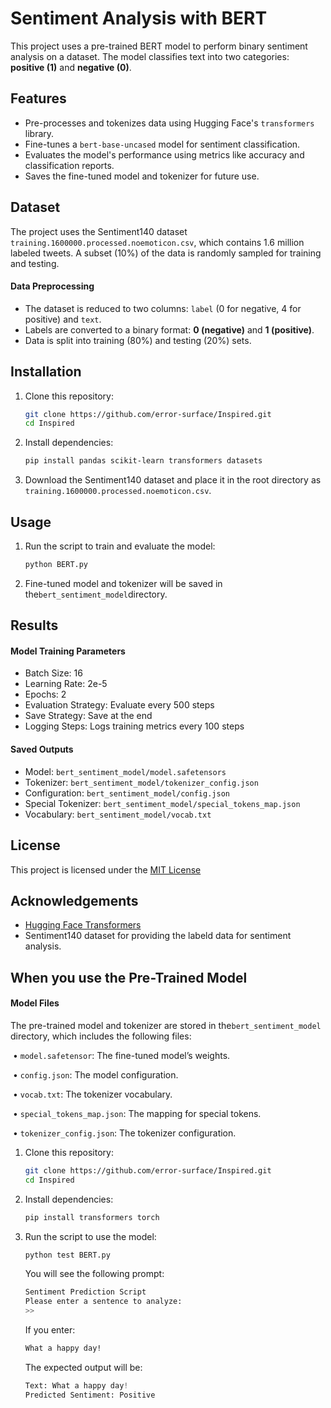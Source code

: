 # Sentiment Analysis with BERT

This project uses a pre-trained BERT model to perform binary sentiment analysis on a dataset. The model classifies text into two categories: **positive (1)** and **negative (0)**.

## Features

- Pre-processes and tokenizes data using Hugging Face's `transformers` library.
- Fine-tunes a `bert-base-uncased` model for sentiment classification.
- Evaluates the model's performance using metrics like accuracy and classification reports.
- Saves the fine-tuned model and tokenizer for future use.

## Dataset

The project uses the Sentiment140 dataset `training.1600000.processed.noemoticon.csv`, which contains 1.6 million labeled tweets. A subset (10%) of the data is randomly sampled for training and testing.

#### Data Preprocessing

- The dataset is reduced to two columns: `label` (0 for negative, 4 for positive) and `text`.
- Labels are converted to a binary format: **0 (negative)** and **1 (positive)**.
- Data is split into training (80%) and testing (20%) sets.

## Installation

1. Clone this repository:

   ```bash
   git clone https://github.com/error-surface/Inspired.git
   cd Inspired
   ```

2. Install dependencies:

   ```bash
   pip install pandas scikit-learn transformers datasets
   ```

3. Download the Sentiment140 dataset and place it in the root directory as `training.1600000.processed.noemoticon.csv`.

## Usage

1. Run the script to train and evaluate the model:

   ```python
   python BERT.py
   ```

2. Fine-tuned model and tokenizer will be saved in the`bert_sentiment_model`directory. 

## Results

#### Model Training Parameters

- Batch Size: 16
- Learning Rate: 2e-5
- Epochs: 2
- Evaluation Strategy: Evaluate every 500 steps
- Save Strategy: Save at the end
- Logging Steps: Logs training metrics every 100 steps

#### Saved Outputs

- Model: `bert_sentiment_model/model.safetensors`
- Tokenizer: `bert_sentiment_model/tokenizer_config.json`
- Configuration: `bert_sentiment_model/config.json`
- Special Tokenizer: `bert_sentiment_model/special_tokens_map.json`
- Vocabulary: `bert_sentiment_model/vocab.txt`

## License

This project is licensed under the [MIT License](LICENSE)

## Acknowledgements

- [Hugging Face Transformers](https://github.com/huggingface/transformers)
- Sentiment140 dataset for providing the labeld data for sentiment analysis.

## When you use the Pre-Trained Model

#### Model Files

The pre-trained model and tokenizer are stored in the`bert_sentiment_model `directory, which includes the following files:

​	•	`model.safetensor`: The fine-tuned model’s weights.

​	•	`config.json`: The model configuration.

​	•	`vocab.txt`: The tokenizer vocabulary.

​	•	`special_tokens_map.json`: The mapping for special tokens.

​	•    `tokenizer_config.json`: The tokenizer configuration.

1. Clone this repository:

   ```bash
   git clone https://github.com/error-surface/Inspired.git
   cd Inspired
   ```

2. Install dependencies:

   ```bash
   pip install transformers torch
   ```

3. Run the script to use the model:

   ```python
   python test BERT.py
   ```

   You will see the following prompt:

   ```bash
   Sentiment Prediction Script
   Please enter a sentence to analyze:
   >> 
   ```

   If you enter:

   ```bash
   What a happy day!
   ```

   The expected output will be: 

   ```python
   Text: What a happy day!
   Predicted Sentiment: Positive
   ```

   
